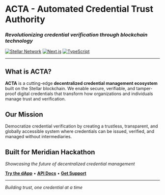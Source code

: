 # ACTA - Automated Credential Trust Authority

### *Revolutionizing credential verification through blockchain technology*

[![Stellar Network](https://img.shields.io/badge/Stellar-Network-7B4BFF?style=for-the-badge&logo=stellar)](https://stellar.org)
[![Next.js](https://img.shields.io/badge/Next.js-15-000000?style=for-the-badge&logo=next.js)](https://nextjs.org)
[![TypeScript](https://img.shields.io/badge/TypeScript-Powered-3178C6?style=for-the-badge&logo=typescript)](https://typescriptlang.org)

---

## **What is ACTA?**

**ACTA** is a cutting-edge **decentralized credential management ecosystem** built on the Stellar blockchain. We enable secure, verifiable, and tamper-proof digital credentials that transform how organizations and individuals manage trust and verification.

## **Our Mission**
Democratize credential verification by creating a trustless, transparent, and globally accessible system where credentials can be issued, verified, and managed without intermediaries.

## **Built for Meridian Hackathon**

*Showcasing the future of decentralized credential management*

**[Try the dApp](testnet.acta.build)** • **[API Docs](https://docs.acta.build)** • **[Get Support](https://github.com/orgs/JosueBrenes/discussions)**

---

*Building trust, one credential at a time*




